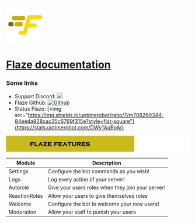 ![Flaze](docs/images/logo105x105.png)
# [Flaze documentation](https://github.com/furiozia/Flaze/wiki)  

### Some links
 * Support Discord: [<img src="https://discordapp.com/api/guilds/813024193968734239/widget.png">](https://discord.gg/jnRrhwBnwh)
 * Flaze Github: [![Github](https://img.shields.io/badge/Github-Flaze-orange?style=flat-square)](https://github.com/FlazeBot)
 * Status Flaze: [<img src="https://img.shields.io/uptimerobot/ratio/7/m788269344-84eeda928cac35c6769f315e?style=flat-square"](https://stats.uptimerobot.com/DWy1AuBpAr)
  
  
![Flaze Features](docs/images/flaze_features.png)  

|Module|Description|
|-------|-----------|
|Settings|Configure the bot commands as you wish!|
|Logs|Log every action of your server!|
|Autorole|Give your users roles when they join your server!|
|ReactionRoles|Allow your users to give themselves roles|
|Welcome|Configure the bot to welcome your new users!|
|Moderation|Allow your staff to punish your users|
